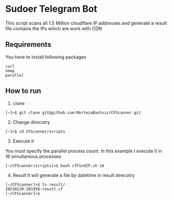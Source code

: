 # Sudoer Telegram Bot
This script scans all 1.5 Million cloudflare IP addresses and generate a result file contains the IPs which are work with CDN

## Requirements
You have to install following packages
```
curl
nmap
parallel
```


## How to run
1. clone

```shell
[~]>$ git clone git@github.com:MortezaBashsiz/CFScanner.git
```

2. Change direcotry

```shell
[~]>$ cd CFScanner/scripts
```
3. Execute it

You must specify the parallel process count. In this example I execute it in 16 simultanious processes

```shell
[~/CFScanner/scripts]>$ bash cfFindIP.sh 16 
```

4. Result
It will generate a file by datetime in result direcotry

```shell
[~/CFScanner]>$ ls result/
20230120-203358-result.cf
[~/CFScanner]>$
```
